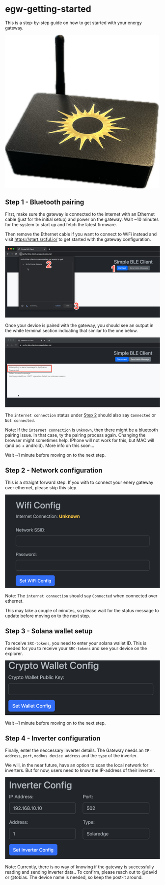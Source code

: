 # egw-getting-started

This is a step-by-step guide on how to get started with your energy gateway. 

![Alt text](/images/egw500.png)

## Step 1 - Bluetooth pairing

First, make sure the gateway is connected to the internet with an Ethernet cable (just for the initial setup) and power on the gateway. Wait ~10 minutes for the system to start up and fetch the latest firmware. 

Then remove the Ethernet cable if you want to connect to WiFi instead and visit https://start.srcful.io/ to get started with the gateway configuration. 

![Alt text](images/image.png)

Once your device is paired with the gateway, you should see an output in the white terminal section indicating that similar to the one below. 

![Alt text](images/image-1.png)

The `internet connection` status under [Step 2](#step-2) should also say `Connected` or `Not connected`. 

Note: If the `internet connection` is `Unknown`, then there might be a bluetooth pairing issue. In that case, ty the pairing process again. Changing the browser might sometimes help. IPhone will not work for this, but MAC will (and pc + android).
More info on this soon...

Wait ~1 minute before moving on to the next step. 

## Step 2 - Network configuration
This is a straight forward step. If you with to connect your enery gateway over ethernet, please skip this step. 

![Alt text](images/image-2.png)

Note: The `internet connection` should say `Connected` when connected over ethernet. 

This may take a couple of minutes, so please wait for the status message to update before moving on to the next step. 

## Step 3 - Solana wallet setup
To receive `SRC-tokens`, you need to enter your solana wallet ID. This is needed for you to receive your `SRC-tokens` and see your device on the explorer.

![Alt text](images/image-3.png)

Wait ~1 minute before moving on to the next step. 

## Step 4 - Inverter configuration
Finally, enter the neccessary inverter details. The Gateway needs an `IP-address`, `port`, `modbus device address` and the `type` of the inverter. 

We will, in the near future, have an option to scan the local network for inverters. But for now, users need to know the IP-address of their inverter.

![Alt text](images/image-4.png)

Note: Currently, there is no way of knowing if the gateway is successfully reading and sending inverter data.. To confirm, please reach out to @david or @tobias. The device name is needed, so keep the post-it around. 
